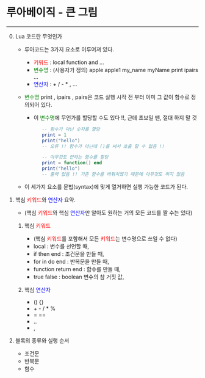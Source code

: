 # 루아베이직 - 큰 그림
----------------------

   0. Lua 코드란 무엇인가
      
      - 루아코드는 3가지 요소로 이루어져 있다. 
         - <span style="color:red;'">키워드</span> : local function and ...
         - <span style="color:green;'">변수명</span> : (사용자가 정의) apple apple1 my_name myName print ipairs ...
         - <span style="color:blue;'">연산자</span> : + / - * , ... 

      - <span style="color:green;'">변수명</span> print , ipairs , pairs은 코드 실행 시작 전 부터 이미 그 값이 함수로 정의되어 있다.
         - 이 <span style="color:green;'">변수명</span>에 무언가를 할당할 수도 있다 !!, 근데 초보일 땐, 절대 하지 말 것
            ```lua    
               -- 함수가 아닌 숫자를 할당
               print = 1 
               print("hello") 
               -- 오류 !! 함수가 아닌데 ()를 써서 호출 할 수 없음 !! 

               -- 아무것도 안하는 함수를 할당
               print = function() end 
               print("hello")
               -- 출력 없음 !! 기존 함수를 바꿔치웠기 때문에 아무것도 하지 않음
            ```

      - 이 세가지 요소를 문법(syntax)에 맞게 열거하면 실행 가능한 코드가 된다. 

   1. 핵심 <span style="color:red;'">키워드</span>와 <span style="color:blue;'">연산자</span> 요약. 
      
      - (핵심 <span style="color:red;'">키워드</span>와 핵심 <span style="color:blue;'">연산자</span>만 알아도 원하는 거의 모든 코드를 짤 수는 있다) 

      1. 핵심 <span style="color:red;'">키워드</span>
         - (핵심 <span style="color:red;'">키워드</span>를 포함해서 모든 <span style="color:red;'">키워드</span>는 변수명으로 쓰일 수 없다) 
         * local : 변수를 선언할 때,
         * if then end : 조건문을 만들 때,
         * for in do end : 반복문을 만들 때,
         * function return end : 함수를 만들 때,
         * true false : boolean 변수의 참 거짓 값,

      2. 핵심 <span style="color:blue;'">연산자</span> 
         - () {} 
         - \+ \- / * % 
         - = == 
         - .. 
         - ,

   3. 블록의 종류와 실행 순서

      - 조건문 
      - 반복문 
      - 함수 
